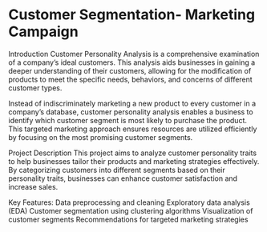 # Customer Segmentation- Marketing Campaign
Introduction
Customer Personality Analysis is a comprehensive examination of a company’s ideal customers. This analysis aids businesses in gaining a deeper understanding of their customers, allowing for the modification of products to meet the specific needs, behaviors, and concerns of different customer types.

Instead of indiscriminately marketing a new product to every customer in a company’s database, customer personality analysis enables a business to identify which customer segment is most likely to purchase the product. This targeted marketing approach ensures resources are utilized efficiently by focusing on the most promising customer segments.

Project Description
This project aims to analyze customer personality traits to help businesses tailor their products and marketing strategies effectively. By categorizing customers into different segments based on their personality traits, businesses can enhance customer satisfaction and increase sales.

Key Features:
Data preprocessing and cleaning
Exploratory data analysis (EDA)
Customer segmentation using clustering algorithms
Visualization of customer segments
Recommendations for targeted marketing strategies
